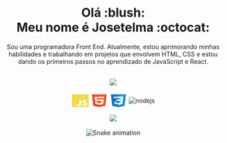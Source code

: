 <div>
  
  <h1 align="center">
    Olá  :blush: 
    <br>
    Meu nome é Josetelma :octocat:
    <a href="https://www.linkedin.com/in/edududuribeiro/"></a>
  </h1>
  
  <p align="center">
     Sou uma programadora Front End. Atualmente, estou aprimorando minhas habilidades e trabalhando em projetos que envolvem HTML, CSS e estou dando os primeiros passos no aprendizado de JavaScript e React.
      <br>
      <br>
  
</div>

<div align="center">
  <a href="https://github.com/josetelma">
   <img height="150em" src="https://github-readme-stats.vercel.app/api/top-langs/?username=duribeiro&theme=dracula&hide_border=false&&layout=compact"/>
  </a>
</div>

<div align="center" valign="top"><br>
 
  <img align="center" alt="Js" height="30" width="40" src="https://raw.githubusercontent.com/devicons/devicon/master/icons/javascript/javascript-plain.svg">
  <img align="center" alt="HTML" height="30" width="40" src="https://raw.githubusercontent.com/devicons/devicon/master/icons/html5/html5-original.svg">
  <img align="center" alt="CSS" height="30" width="40" src="https://raw.githubusercontent.com/devicons/devicon/master/icons/css3/css3-original.svg">
  <img align="center" alt="nodejs" height="30" width="40" src="https://cdn.worldvectorlogo.com/logos/nodejs-icon.svg">
 
</div><br>

<div align="center">
<a href="https://www.linkedin.com/in/josetelma-aparecida-de-jesus/" target="_blank"><img src="https://img.shields.io/badge/-LinkedIn-%230077B5?style=for-the-badge&logo=linkedin&logoColor=white" target="_blank"></a> 
</div>

<div align="center">

  ![Snake animation](https://github.com/danielbped/danielbped/blob/output/github-contribution-grid-snake.svg)
  
</div>

<div align="center">
 

</div>
